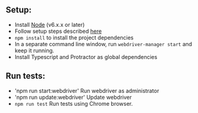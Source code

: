 ## Setup:
* Install [Node](http://nodejs.org) (v6.x.x or later)
* Follow setup steps described [here](http://www.protractortest.org/#/tutorial#setup)
* `npm install` to install the project dependencies
* In a separate command line window, run `webdriver-manager start` and keep it running.
* Install Typescript and Protractor as global dependencies
## Run tests:
* 'npm run start:webdriver' Run webdriver as administrator
* 'npm run update:webdriver' Update webdriver
* `npm run test` Run tests using Chrome browser.
